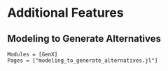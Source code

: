 # Additional Features

## Modeling to Generate Alternatives
```@autodocs
Modules = [GenX]
Pages = ["modeling_to_generate_alternatives.jl"]
```
